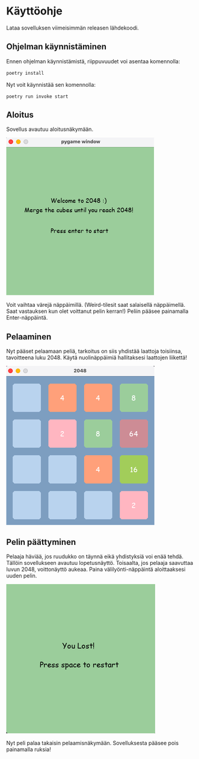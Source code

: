 # Käyttöohje

Lataa sovelluksen viimeisimmän releasen lähdekoodi. 

## Ohjelman käynnistäminen

Ennen ohjelman käynnistämistä, riippuvuudet voi asentaa komennolla:

```bash
poetry install
```

Nyt voit käynnistää sen komennolla:

```
poetry run invoke start
```

## Aloitus
Sovellus avautuu aloitusnäkymään. 

![](https://github.com/irismayigyu/ot-harjoitustyo/blob/master/2048-peli/dokumentaatio/kuvat/aloitusnaytto.png)

Voit vaihtaa värejä näppäimillä. (Weird-tilesit saat salaisellä näppäimellä. Saat vastauksen kun olet voittanut pelin kerran!) Peliin pääsee painamalla Enter-näppäintä.

## Pelaaminen

Nyt pääset pelaamaan peliä, tarkoitus on siis yhdistää laattoja toisiinsa, tavoitteena luku 2048. Käytä nuolinäppäimiä hallitaksesi laattojen liikettä! 

![](https://github.com/irismayigyu/ot-harjoitustyo/blob/master/2048-peli/dokumentaatio/kuvat/pelinakyma.png)

## Pelin päättyminen

Pelaaja häviää, jos ruudukko on täynnä eikä yhdistyksiä voi enää tehdä. Tällöin sovellukseen avautuu lopetusnäyttö. Toisaalta, jos pelaaja saavuttaa luvun 2048, voittonäyttö aukeaa. Paina välilyönti-näppäintä aloittaaksesi uuden pelin. 

![](https://github.com/irismayigyu/ot-harjoitustyo/blob/master/2048-peli/dokumentaatio/kuvat/lopetusnaytto.png)

Nyt peli palaa takaisin pelaamisnäkymään. Sovelluksesta pääsee pois painamalla ruksia! 
